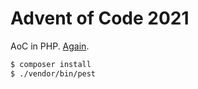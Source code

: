 # Advent of Code 2021

AoC in PHP. [Again](https://github.com/bake/adventofcode-2020).

```bash
$ composer install
$ ./vendor/bin/pest
```
